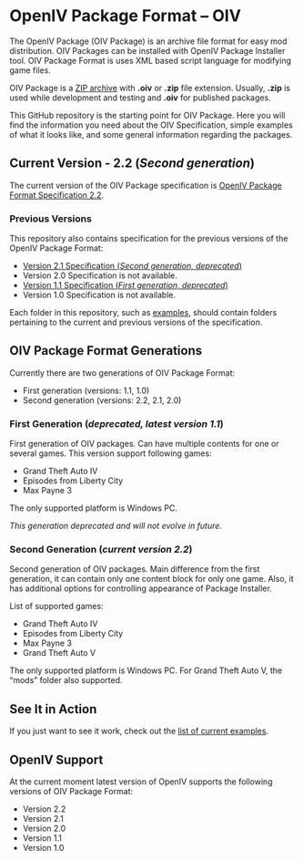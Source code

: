 # OpenIV Package Format – OIV
The OpenIV Package (OIV Package) is an archive file format for easy mod distribution. OIV Packages can be installed with OpenIV Package Installer tool. OIV Package Format is uses XML based script language for modifying game files.

OIV Package is a [ZIP archive](https://en.wikipedia.org/wiki/Zip_(file_format)) with **.oiv** or **.zip** file extension. Usually, **.zip** is used while development and testing and **.oiv** for published packages.

This GitHub repository is the starting point for OIV Package. Here you will find the information you need about the OIV Specification, simple examples of what it looks like, and some general information regarding the packages.

## Current Version - 2.2 (*Second generation*)
The current version of the OIV Package specification is [OpenIV Package Format Specification 2.2](specification/versions/2.2.md).

### Previous Versions
This repository also contains specification for the previous versions of the OpenIV Package Format:
* [Version 2.1 Specification (*Second generation, deprecated*)](specification/versions/2.1.md)
* Version 2.0 Specification is not available.
* [Version 1.1 Specification (*First generation, deprecated*)](specification/versions/1.1.md)
* Version 1.0 Specification is not available.

Each folder in this repository, such as [examples](specification/examples), should contain folders pertaining to the current and previous versions of the specification.

## OIV Package Format Generations
Currently there are two generations of OIV Package Format:
* First generation (versions: 1.1, 1.0)
* Second generation (versions: 2.2, 2.1, 2.0)

### First Generation (*deprecated, latest version 1.1*)
First generation of OIV packages. Can have multiple contents for one or several games. This version support following games:
  * Grand Theft Auto IV
  * Episodes from Liberty City
  * Max Payne 3

The only supported platform is Windows PC.

*This generation deprecated and will not evolve in future.*

### Second Generation (*current version 2.2*)
Second generation of OIV packages. Main difference from the first generation, it can contain only one content block for only one game. Also, it has additional options for controlling appearance of Package Installer.

List of supported games:
  * Grand Theft Auto IV
  * Episodes from Liberty City
  * Max Payne 3
  * Grand Theft Auto V

The only supported platform is Windows PC.
For Grand Theft Auto V, the “mods” folder also supported.

## See It in Action
If you just want to see it work, check out the [list of current examples](specification/examples/v2.2).

## OpenIV Support
At the current moment latest version of OpenIV supports the following versions of OIV Package Format:
* Version 2.2
* Version 2.1
* Version 2.0
* Version 1.1
* Version 1.0
